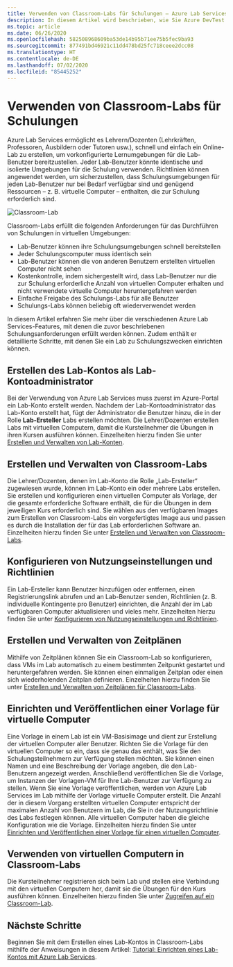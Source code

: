 ```yaml
---
title: Verwenden von Classroom-Labs für Schulungen – Azure Lab Services
description: In diesem Artikel wird beschrieben, wie Sie Azure DevTest Labs zum Erstellen von Labs in Azure für Schulungsszenarien verwenden.
ms.topic: article
ms.date: 06/26/2020
ms.openlocfilehash: 582508968609ba53de14b95b71ee75b5fec9ba93
ms.sourcegitcommit: 877491bd46921c11dd478bd25fc718ceee2dcc08
ms.translationtype: HT
ms.contentlocale: de-DE
ms.lasthandoff: 07/02/2020
ms.locfileid: "85445252"
---
```

# <a name="use-classroom-labs-for-trainings"></a>Verwenden von Classroom-Labs für Schulungen
Azure Lab Services ermöglicht es Lehrern/Dozenten (Lehrkräften, Professoren, Ausbildern oder Tutoren usw.), schnell und einfach ein Online-Lab zu erstellen, um vorkonfigurierte Lernumgebungen für die Lab-Benutzer bereitzustellen. Jeder Lab-Benutzer könnte identische und isolierte Umgebungen für die Schulung verwenden. Richtlinien können angewendet werden, um sicherzustellen, dass Schulungsumgebungen für jeden Lab-Benutzer nur bei Bedarf verfügbar sind und genügend Ressourcen – z. B. virtuelle Computer – enthalten, die zur Schulung erforderlich sind. 

![Classroom-Lab](./media/classroom-labs-scenarios/classroom.png)

Classroom-Labs erfüllt die folgenden Anforderungen für das Durchführen von Schulungen in virtuellen Umgebungen: 

- Lab-Benutzer können ihre Schulungsumgebungen schnell bereitstellen
- Jeder Schulungscomputer muss identisch sein
- Lab-Benutzer können die von anderen Benutzern erstellten virtuellen Computer nicht sehen
- Kostenkontrolle, indem sichergestellt wird, dass Lab-Benutzer nur die zur Schulung erforderliche Anzahl von virtuellen Computer erhalten und nicht verwendete virtuelle Computer heruntergefahren werden
- Einfache Freigabe des Schulungs-Labs für alle Benutzer
- Schulungs-Labs können beliebig oft wiederverwendet werden

In diesem Artikel erfahren Sie mehr über die verschiedenen Azure Lab Services-Features, mit denen die zuvor beschriebenen Schulungsanforderungen erfüllt werden können. Zudem enthält er detaillierte Schritte, mit denen Sie ein Lab zu Schulungszwecken einrichten können.  

## <a name="create-the-lab-account-as-a-lab-account-administrator"></a>Erstellen des Lab-Kontos als Lab-Kontoadministrator
Bei der Verwendung von Azure Lab Services muss zuerst im Azure-Portal ein Lab-Konto erstellt werden. Nachdem der Lab-Kontoadministrator das Lab-Konto erstellt hat, fügt der Administrator die Benutzer hinzu, die in der Rolle **Lab-Ersteller** Labs erstellen möchten. Die Lehrer/Dozenten erstellen Labs mit virtuellen Computern, damit die Kursteilnehmer die Übungen in ihren Kursen ausführen können. Einzelheiten hierzu finden Sie unter [Erstellen und Verwalten von Lab-Konten](how-to-manage-lab-accounts.md).

## <a name="create-and-manage-classroom-labs"></a>Erstellen und Verwalten von Classroom-Labs
Die Lehrer/Dozenten, denen im Lab-Konto die Rolle „Lab-Ersteller“ zugewiesen wurde, können im Lab-Konto ein oder mehrere Labs erstellen. Sie erstellen und konfigurieren einen virtuellen Computer als Vorlage, der die gesamte erforderliche Software enthält, die für die Übungen in dem jeweiligen Kurs erforderlich sind. Sie wählen aus den verfügbaren Images zum Erstellen von Classroom-Labs ein vorgefertigtes Image aus und passen es durch die Installation der für das Lab erforderlichen Software an. Einzelheiten hierzu finden Sie unter [Erstellen und Verwalten von Classroom-Labs](how-to-manage-classroom-labs.md).

## <a name="configure-usage-settings-and-policies"></a>Konfigurieren von Nutzungseinstellungen und Richtlinien
Ein Lab-Ersteller kann Benutzer hinzufügen oder entfernen, einen Registrierungslink abrufen und an Lab-Benutzer senden, Richtlinien (z. B. individuelle Kontingente pro Benutzer) einrichten, die Anzahl der im Lab verfügbaren Computer aktualisieren und vieles mehr. Einzelheiten hierzu finden Sie unter [Konfigurieren von Nutzungseinstellungen und Richtlinien](how-to-configure-student-usage.md).

## <a name="create-and-manage-schedules"></a>Erstellen und Verwalten von Zeitplänen
Mithilfe von Zeitplänen können Sie ein Classroom-Lab so konfigurieren, dass VMs im Lab automatisch zu einem bestimmten Zeitpunkt gestartet und heruntergefahren werden. Sie können einen einmaligen Zeitplan oder einen sich wiederholenden Zeitplan definieren. Einzelheiten hierzu finden Sie unter [Erstellen und Verwalten von Zeitplänen für Classroom-Labs](how-to-create-schedules.md).

## <a name="set-up-and-publish-a-template-vm"></a>Einrichten und Veröffentlichen einer Vorlage für virtuelle Computer
Eine Vorlage in einem Lab ist ein VM-Basisimage und dient zur Erstellung der virtuellen Computer aller Benutzer. Richten Sie die Vorlage für den virtuellen Computer so ein, dass sie genau das enthält, was Sie den Schulungsteilnehmern zur Verfügung stellen möchten. Sie können einen Namen und eine Beschreibung der Vorlage angeben, die den Lab-Benutzern angezeigt werden. Anschließend veröffentlichen Sie die Vorlage, um Instanzen der Vorlagen-VM für Ihre Lab-Benutzer zur Verfügung zu stellen. Wenn Sie eine Vorlage veröffentlichen, werden von Azure Lab Services im Lab mithilfe der Vorlage virtuelle Computer erstellt. Die Anzahl der in diesem Vorgang erstellten virtuellen Computer entspricht der maximalen Anzahl von Benutzern im Lab, die Sie in der Nutzungsrichtlinie des Labs festlegen können. Alle virtuellen Computer haben die gleiche Konfiguration wie die Vorlage. Einzelheiten hierzu finden Sie unter [Einrichten und Veröffentlichen einer Vorlage für einen virtuellen Computer](how-to-create-manage-template.md). 

## <a name="use-vms-in-the-classroom-lab"></a>Verwenden von virtuellen Computern in Classroom-Labs
Die Kursteilnehmer registrieren sich beim Lab und stellen eine Verbindung mit den virtuellen Computern her, damit sie die Übungen für den Kurs ausführen können. Einzelheiten hierzu finden Sie unter [Zugreifen auf ein Classroom-Lab](how-to-use-classroom-lab.md).

## <a name="next-steps"></a>Nächste Schritte
Beginnen Sie mit dem Erstellen eines Lab-Kontos in Classroom-Labs mithilfe der Anweisungen in diesem Artikel: [Tutorial: Einrichten eines Lab-Kontos mit Azure Lab Services](tutorial-setup-lab-account.md).